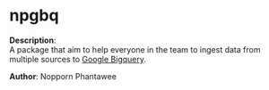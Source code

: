 # npgbq

**Description**:  
A package that aim to help everyone in the team to ingest data from multiple sources to [Google Bigquery](https://cloud.google.com/bigquery/).

**Author**: Nopporn Phantawee